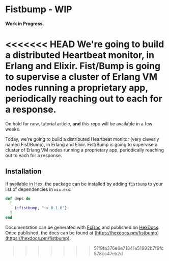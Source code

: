 # Fistbump  -  WIP

**Work in Progress.**

<<<<<<< HEAD
We're going to build a distributed Heartbeat monitor, in Erlang and Elixir.  Fist/Bump is going to supervise a cluster of Erlang VM nodes running a proprietary app, periodically reaching out to each for a response.
=======
On hold for now, tutorial article, **and** this repo will be available in a few weeks.

Today, we're going to build a distributed Heartbeat monitor (very cleverly named Fist/Bump), in Erlang and Elixir.  Fist/Bump is going to supervise a cluster of Erlang VM nodes running a proprietary app, periodically reaching out to each for a response.



## Installation

If [available in Hex](https://hex.pm/docs/publish), the package can be installed
by adding `fistbump` to your list of dependencies in `mix.exs`:

```elixir
def deps do
  [
    {:fistbump, "~> 0.1.0"}
  ]
end
```

Documentation can be generated with [ExDoc](https://github.com/elixir-lang/ex_doc)
and published on [HexDocs](https://hexdocs.pm). Once published, the docs can
be found at [https://hexdocs.pm/fistbump](https://hexdocs.pm/fistbump).
>>>>>>> 51f9fa376e8e71841e51992b7f9fc578cc47e52d
